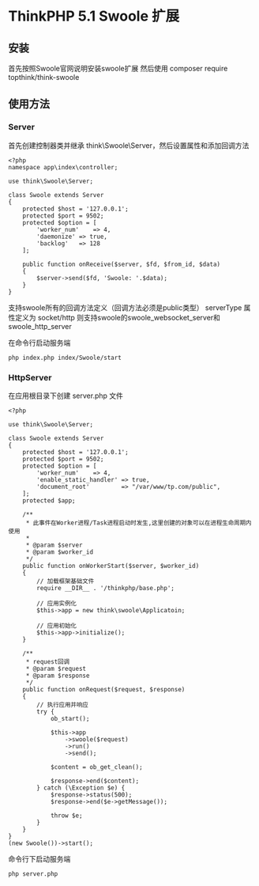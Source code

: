 ThinkPHP 5.1 Swoole 扩展
===============

## 安装

首先按照Swoole官网说明安装swoole扩展
然后使用
composer require topthink/think-swoole

## 使用方法

### Server

首先创建控制器类并继承 think\Swoole\Server，然后设置属性和添加回调方法

~~~
<?php
namespace app\index\controller;

use think\Swoole\Server;

class Swoole extends Server
{
	protected $host = '127.0.0.1';
	protected $port = 9502;
	protected $option = [ 
		'worker_num'	=> 4,
		'daemonize'	=> true,
		'backlog'	=> 128
	];

	public function onReceive($server, $fd, $from_id, $data)
	{
		$server->send($fd, 'Swoole: '.$data);
	}
}
~~~

支持swoole所有的回调方法定义（回调方法必须是public类型）
serverType 属性定义为 socket/http 则支持swoole的swoole_websocket_server和swoole_http_server

在命令行启动服务端
~~~
php index.php index/Swoole/start
~~~

### HttpServer

在应用根目录下创建 server.php 文件

~~~
<?php

use think\Swoole\Server;

class Swoole extends Server
{
	protected $host = '127.0.0.1';
	protected $port = 9502;
	protected $option = [ 
		'worker_num'	=> 4,
		'enable_static_handler'	=> true,
		'document_root'         => "/var/www/tp.com/public",
	];
	protected $app;

    /**
     * 此事件在Worker进程/Task进程启动时发生,这里创建的对象可以在进程生命周期内使用
     *
     * @param $server
     * @param $worker_id
     */
    public function onWorkerStart($server, $worker_id)
    {
        // 加载框架基础文件
        require __DIR__ . '/thinkphp/base.php';

        // 应用实例化
        $this->app = new think\swoole\Applicatoin;

        // 应用初始化
        $this->app->initialize();
    }

    /**
     * request回调
     * @param $request
     * @param $response
     */
    public function onRequest($request, $response)
    {
        // 执行应用并响应
        try {
            ob_start();

            $this->app
                ->swoole($request)
                ->run()
                ->send();

            $content = ob_get_clean();

            $response->end($content);
        } catch (\Exception $e) {
            $response->status(500);
            $response->end($e->getMessage());

            throw $e;
        }
    }
}
(new Swoole())->start();
~~~

命令行下启动服务端
~~~
php server.php
~~~

